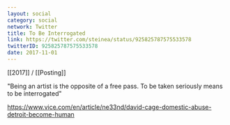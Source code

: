 ```yaml
---
layout: social
category: social
network: Twitter
title: To Be Interrogated
link: https://twitter.com/steinea/status/925825787575533578
twitterID: 925825787575533578
date: 2017-11-01
---
```


[[2017]] / [[Posting]]

"Being an artist is the opposite of a free pass. To be taken seriously means to be interrogated"

<https://www.vice.com/en/article/ne33nd/david-cage-domestic-abuse-detroit-become-human>
